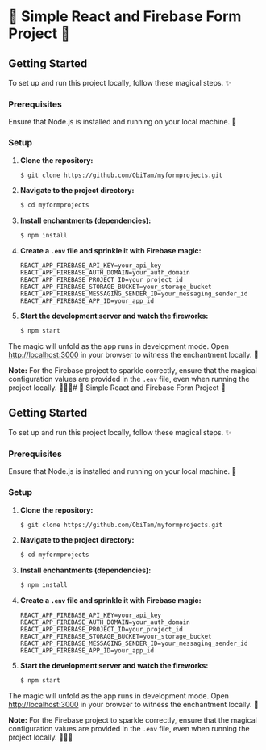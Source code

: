 # 🌟 Simple React and Firebase Form Project 🚀

## Getting Started

To set up and run this project locally, follow these magical steps. ✨

### Prerequisites

Ensure that Node.js is installed and running on your local machine. 🚦

### Setup

1. **Clone the repository:**
    ```bash
    $ git clone https://github.com/ObiTam/myformprojects.git
    ```

2. **Navigate to the project directory:**
    ```bash
    $ cd myformprojects
    ```

3. **Install enchantments (dependencies):**
    ```bash
    $ npm install
    ```

4. **Create a `.env` file and sprinkle it with Firebase magic:**
    ```env
    REACT_APP_FIREBASE_API_KEY=your_api_key
    REACT_APP_FIREBASE_AUTH_DOMAIN=your_auth_domain
    REACT_APP_FIREBASE_PROJECT_ID=your_project_id
    REACT_APP_FIREBASE_STORAGE_BUCKET=your_storage_bucket
    REACT_APP_FIREBASE_MESSAGING_SENDER_ID=your_messaging_sender_id
    REACT_APP_FIREBASE_APP_ID=your_app_id
    ```

5. **Start the development server and watch the fireworks:**
    ```bash
    $ npm start
    ```

The magic will unfold as the app runs in development mode. Open [http://localhost:3000](http://localhost:3000) in your browser to witness the enchantment locally. 🎉

**Note:** For the Firebase project to sparkle correctly, ensure that the magical configuration values are provided in the `.env` file, even when running the project locally. 🧙‍♂️💫# 🌟 Simple React and Firebase Form Project 🚀

## Getting Started

To set up and run this project locally, follow these magical steps. ✨

### Prerequisites

Ensure that Node.js is installed and running on your local machine. 🚦

### Setup

1. **Clone the repository:**
    ```bash
    $ git clone https://github.com/ObiTam/myformprojects.git
    ```

2. **Navigate to the project directory:**
    ```bash
    $ cd myformprojects
    ```

3. **Install enchantments (dependencies):**
    ```bash
    $ npm install
    ```

4. **Create a `.env` file and sprinkle it with Firebase magic:**
    ```env
    REACT_APP_FIREBASE_API_KEY=your_api_key
    REACT_APP_FIREBASE_AUTH_DOMAIN=your_auth_domain
    REACT_APP_FIREBASE_PROJECT_ID=your_project_id
    REACT_APP_FIREBASE_STORAGE_BUCKET=your_storage_bucket
    REACT_APP_FIREBASE_MESSAGING_SENDER_ID=your_messaging_sender_id
    REACT_APP_FIREBASE_APP_ID=your_app_id
    ```

5. **Start the development server and watch the fireworks:**
    ```bash
    $ npm start
    ```

The magic will unfold as the app runs in development mode. Open [http://localhost:3000](http://localhost:3000) in your browser to witness the enchantment locally. 🎉

**Note:** For the Firebase project to sparkle correctly, ensure that the magical configuration values are provided in the `.env` file, even when running the project locally. 🧙‍♂️💫

